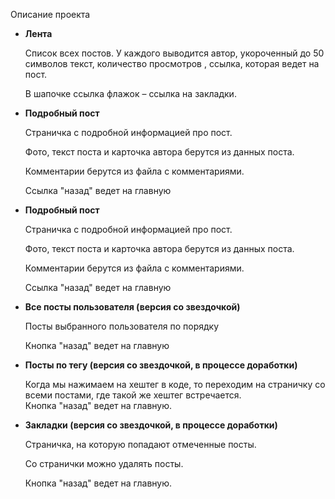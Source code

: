 Описание проекта

- **Лента**
    
    Список всех постов. У каждого выводится автор, укороченный до 50 символов текст, количество просмотров , ссылка, которая ведет на пост. 
    
    В шапочке ссылка флажок – ссылка на закладки.


- **Подробный пост**

    Страничка с подробной информацией про пост. 
    
    Фото, текст поста и карточка автора берутся из данных поста.
    
    Комментарии берутся из файла с комментариями.
    
    Ссылка "назад" ведет на главную


- **Подробный пост**

    Страничка с подробной информацией про пост. 
    
    Фото, текст поста и карточка автора берутся из данных поста.
    
    Комментарии берутся из файла с комментариями.
    
    Ссылка "назад" ведет на главную


- **Все посты пользователя (версия со звездочкой)**
    
    Посты выбранного пользователя по порядку
    
    Кнопка "назад" ведет на главную


- **Посты по тегу (версия со звездочкой, в процессе доработки)**
    
    Когда мы нажимаем на хештег в коде, то переходим на страничку со всеми постами, где такой же хештег встречается.  
    Кнопка "назад" ведет на главную.


- **Закладки (версия со звездочкой, в процессе доработки)**
    
    Страничка, на которую попадают отмеченные посты. 
    
    Со странички можно удалять посты.
    
    Кнопка "назад" ведет на главную.